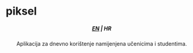 <h1>piksel</h1>
<h5 align="center">
    <a href="../main/README.md">EN</a> | <b>HR</b>
</h5>


<p align ="center">
    Aplikacija za dnevno korištenje namijenjena učenicima i studentima.
</p>
